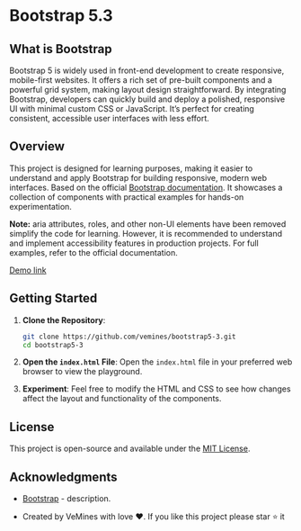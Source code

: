 # Bootstrap 5.3

## What is Bootstrap

Bootstrap 5 is widely used in front-end development to create responsive, mobile-first websites. It offers a rich set of pre-built components and a powerful grid system, making layout design straightforward. By integrating Bootstrap, developers can quickly build and deploy a polished, responsive UI with minimal custom CSS or JavaScript. It’s perfect for creating consistent, accessible user interfaces with less effort.

## Overview

This project is designed for learning purposes, making it easier to understand and apply Bootstrap for building responsive, modern web interfaces. Based on the official [Bootstrap documentation](https://getbootstrap.com/docs/5.3/getting-started/introduction/). It showcases a collection of components with practical examples for hands-on experimentation.

**Note:** aria attributes, roles, and other non-UI elements have been removed simplify the code for learning. However, it is recommended to understand and implement accessibility features in production projects. For full examples, refer to the official documentation.

[Demo link](https://vemines.github.io/bootstrap5-3)

## Getting Started

1. **Clone the Repository**:

   ```bash
   git clone https://github.com/vemines/bootstrap5-3.git
   cd bootstrap5-3
   ```

2. **Open the `index.html` File**:
   Open the `index.html` file in your preferred web browser to view the playground.

3. **Experiment**:
   Feel free to modify the HTML and CSS to see how changes affect the layout and functionality of the components.

## License

This project is open-source and available under the [MIT License](LICENSE).

## Acknowledgments

- [Bootstrap](https://getbootstrap.com/) - description.

- Created by VeMines with love ❤️. If you like this project please star ⭐ it
